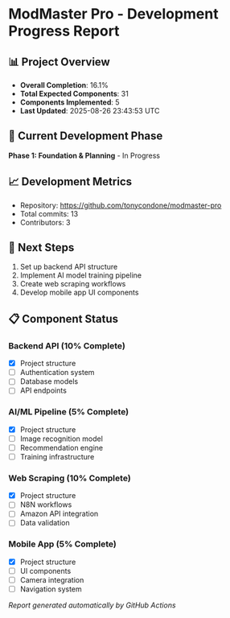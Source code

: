 # ModMaster Pro - Development Progress Report

## 📊 Project Overview
- **Overall Completion**: 16.1%
- **Total Expected Components**: 31
- **Components Implemented**: 5
- **Last Updated**: 2025-08-26 23:43:53 UTC

## 🎯 Current Development Phase
**Phase 1: Foundation & Planning** - In Progress

## 📈 Development Metrics
- Repository: https://github.com/tonycondone/modmaster-pro
- Total commits: 13
- Contributors: 3

## 🚀 Next Steps
1. Set up backend API structure
2. Implement AI model training pipeline
3. Create web scraping workflows
4. Develop mobile app UI components

## 📋 Component Status
### Backend API (10% Complete)
- [x] Project structure
- [ ] Authentication system
- [ ] Database models
- [ ] API endpoints

### AI/ML Pipeline (5% Complete)
- [x] Project structure
- [ ] Image recognition model
- [ ] Recommendation engine
- [ ] Training infrastructure

### Web Scraping (10% Complete)
- [x] Project structure
- [ ] N8N workflows
- [ ] Amazon API integration
- [ ] Data validation

### Mobile App (5% Complete)
- [x] Project structure
- [ ] UI components
- [ ] Camera integration
- [ ] Navigation system

*Report generated automatically by GitHub Actions*
